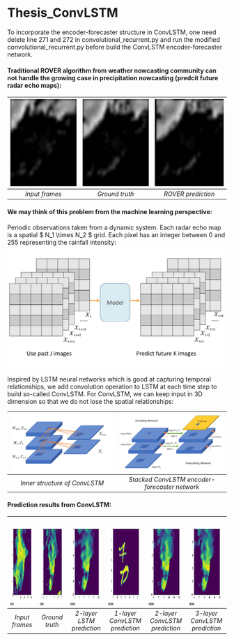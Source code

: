 # Thesis_ConvLSTM

To incorporate the encoder-forecaster structure in ConvLSTM, one need delete line 271 and 272 in convolutional_recurrent.py and run the modified convolutional_recurrent.py before build the ConvLSTM encoder-forecaster network.

#### Traditional ROVER algorithm from weather nowcasting community can not handle the growing case in precipitation nowcasting (predcit future radar echo maps):

| <img src="https://github.com/mingkuan94/Thesis_ConvLSTM/blob/master/gifs_and_plots/Input_5_frames.gif" width="200" height="200" /> | <img src="https://github.com/mingkuan94/Thesis_ConvLSTM/blob/master/gifs_and_plots/truth_15_frames.gif" width="200" height="200" /> | <img src="https://github.com/mingkuan94/Thesis_ConvLSTM/blob/master/gifs_and_plots/rover_15_frames.gif" width="200" height="200" /> |  
|:--:|:--:|:--:| 
| *Input frames* | *Ground truth* | *ROVER prediction* |

#### We may think of this problem from the machine learning perspective:

Periodic observations taken from a dynamic system. Each radar echo map is a spatial $ N_1 \times N_2 $ grid. Each pixel has an integer between 0 and 255 representing the rainfall intensity:
 <img src="https://github.com/mingkuan94/Thesis_ConvLSTM/blob/master/gifs_and_plots/PrecipitationModel-1.jpg" width="500"  />
 
Inspired by LSTM neural networks which is good at capturing temporal relationships, we add convolution operation to LSTM at each time step to build so-called ConvLSTM. For ConvLSTM, we can keep input in 3D dimension so that we do not lose the spatial relationships:

| <img src="https://github.com/mingkuan94/Thesis_ConvLSTM/blob/master/gifs_and_plots/conv_inner-1.jpg" width="400" /> | <img src="https://github.com/mingkuan94/Thesis_ConvLSTM/blob/master/gifs_and_plots/ConvLSTM_Encoder_Forecaster-1.jpg" width="400"  /> |
|:--:|:--:|
| *Inner structure of ConvLSTM* | *Stacked ConvLSTM encoder-forecaster network* |

#### Prediction results from ConvLSTM:

| <img src="https://github.com/mingkuan94/Thesis_ConvLSTM/blob/master/gifs_and_plots/input_6427.gif" width="200" height="200" /> | <img src="https://github.com/mingkuan94/Thesis_ConvLSTM/blob/master/gifs_and_plots/ground_truth_6427.gif" width="200" height="200" /> | <img src="https://github.com/mingkuan94/Thesis_ConvLSTM/blob/master/gifs_and_plots/2layer_lstm_6427.gif" width="200" height="200" /> | <img src="https://github.com/mingkuan94/Thesis_ConvLSTM/blob/master/gifs_and_plots/1layer_conv_6427.gif" width="200" height="200" /> | <img src="https://github.com/mingkuan94/Thesis_ConvLSTM/blob/master/gifs_and_plots/2layer_conv_6427.gif" width="200" height="200" /> | <img src="https://github.com/mingkuan94/Thesis_ConvLSTM/blob/master/gifs_and_plots/3layer_conv_6427.gif" width="200" height="200" /> |  
|:--:|:--:|:--:|:--:|:--:|:--:|
| *Input frames* | *Ground truth* | *2-layer LSTM prediction* | *1-layer ConvLSTM prediction* |  *2-layer ConvLSTM prediction* | *3-layer ConvLSTM prediction* |







